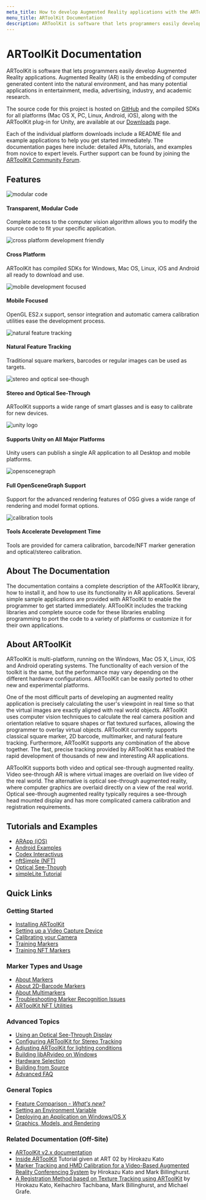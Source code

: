 ```yaml
---
meta_title: How to develop Augmented Reality applications with the ARToolKit SDK
menu_title: ARToolKit Documentation
description: ARToolKit is software that lets programmers easily develop Augmented Reality applications.
---
```


# ARToolKit Documentation

ARToolKit is software that lets programmers easily develop Augmented Reality applications. Augmented Reality (AR) is the embedding of computer generated content into the natural environment, and has many potential applications in entertainment, media, advertising, industry, and academic research.

The source code for this project is hosted on [GitHub][artk_github] and the compiled SDKs for all platforms (Mac OS X, PC, Linux, Android, iOS), along with the ARToolKit plug-in for Unity, are available at our [Downloads][artk_sdk_download] page.

Each of the individual platform downloads include a README file and example applications to help you get started immediately.  The documentation pages here include: detailed APIs, tutorials, and examples from novice to expert levels. Further support can be found by joining the [ARToolKit Community Forum][artk_forums].

## Features

<div class="feature_list">
<div class="feature">

![modular code][modular]

#### Transparent, Modular Code

Complete access to the computer vision algorithm allows you to modify the source code to fit your specific application.
</div>
<div class="feature">

![cross platform development friendly][cross_platform]

#### Cross Platform

ARToolKit has compiled SDKs for Windows, Mac OS, Linux, iOS and Android all ready to download and use.

</div>
<div class="feature">

![mobile development focused][mobile]

#### Mobile Focused

OpenGL ES2.x support, sensor integration and automatic camera calibration utilities ease the development process.

</div>
<div class="feature">

![natural feature tracking][nft]

#### Natural Feature Tracking

Traditional square markers, barcodes or regular images can be used as targets.

</div>
<div class="feature">

![stereo and optical see-though][optical]

#### Stereo and Optical See-Through

ARToolKit supports a wide range of smart glasses and is easy to calibrate for new devices.

</div>
<div class="feature">

![unity logo][unity]

#### Supports Unity on All Major Platforms

Unity users can publish a single AR application to all Desktop and mobile platforms.

</div>
<div class="feature">

![openscenegraph][osg]

#### Full OpenSceneGraph Support

Support for the advanced rendering features of OSG gives a wide range of rendering and model format options.

</div>
<div class="feature">

![calibration tools][tools]

#### Tools Accelerate Development Time

Tools are provided for camera calibration, barcode/NFT marker generation and optical/stereo calibration.

</div>
</div>

## About The Documentation

The documentation contains a complete description of the ARToolKit library, how to install it, and how to use its functionality in AR applications. Several simple sample applications are provided with ARToolKit to enable the programmer to get started immediately. ARToolKit includes the tracking libraries and complete source code for these libraries enabling programming to port the code to a variety of platforms or customize it for their own applications.

## About ARToolKit

ARToolKit is multi-platform, running on the Windows, Mac OS X, Linux, iOS and Android operating systems. The functionality of each version of the toolkit is the same, but the performance may vary depending on the different hardware configurations. ARToolKit can be easily ported to other new and experimental platforms.

One of the most difficult parts of developing an augmented reality application is precisely calculating the user's viewpoint in real time so that the virtual images are exactly aligned with real world objects. ARToolKit uses computer vision techniques to calculate the real camera position and orientation relative to square shapes or flat textured surfaces, allowing the programmer to overlay virtual objects. ARToolKit currently supports classical square marker, 2D barcode, multimarker, and natural feature tracking. Furthermore, ARToolKit supports any combination of the above together. The fast, precise tracking provided by ARToolKit has enabled the rapid development of thousands of new and interesting AR applications.

ARToolKit supports both video and optical see-through augmented reality. Video see-through AR is where virtual images are overlaid on live video of the real world. The alternative is optical see-through augmented reality, where computer graphics are overlaid directly on a view of the real world. Optical see-through augmented reality typically requires a see-through head mounted display and has more complicated camera calibration and registration requirements.

## Tutorials and Examples

* [ARApp (iOS)][example_arapp]
* [Android Examples][android_examples]
* [Codex Interactivus][codex_interactivus]
* [nftSimple (NFT)][example_nftsimple]
* [Optical See-Though][example_optical]
* [simpleLite Tutorial][example_simplelite]

## Quick Links

### Getting Started
* [Installing ARToolKit][about_installing]
* [Setting up a Video Capture Device][config_video_capture]
* [Calibrating your Camera][camera_calibration]
* [Training Markers][marker_training]
* [Training NFT Markers][marker_nft_training]

### Marker Types and Usage
* [About Markers][marker_about]
* [About 2D-Barcode Markers][marker_barcode]
* [About Multimarkers][marker_multi]
* [Troubleshooting Marker Recognition Issues][marker_troubleshooting]
* [ARToolKit NFT Utilities][marker_nft_utilities]

### Advanced Topics
* [Using an Optical See-Through Display][config_optical_see-through]
* [Configuring ARToolKit for Stereo Tracking][config_camera_stereo_tracking]
* [Adjusting ARToolKit for lighting conditions][config_adjusting_exposure]
* [Building libARvideo on Windows][windows_building_libarvideo]
* [Hardware Selection][about_hardware_selection]
* [Building from Source][build_artoolkit]
* [Advanced FAQ][about_faq]

### General Topics
* [Feature Comparison - *What's new?*][about_feature_comparison]
* [Setting an Environment Variable][general_environment_variables]
* [Deploying an Application on Windows/OS X][general_deploy_application]
* [Graphics, Models, and Rendering][about_rendering]

### Related Documentation (Off-Site)
* [ARToolKit v2.x documentation][external_2x_docs]
* [Inside ARToolKit][external_inside_artoolkit] Tutorial given at ART 02 by Hirokazu Kato
* [Marker Tracking and HMD Calibration for a Video-Based Augmented Reality Conferencing System][external_hmd_conferencing] by Hirokazu Kato and Mark Billinghurst.
* [A Registration Method based on Texture Tracking using ARToolKit][external_registration_method] by Hirokazu Kato, Keihachiro Tachibana, Mark Billinghurst, and Michael Grafe.

[about_installing]: 1_Getting_Started/about_installing.md
[config_video_capture]: 2_Configuration/config_video_capture.md
[camera_calibration]: 2_Configuration/config_camera_calibration.md
[marker_training]: 3_Marker_Training/marker_training.md
[marker_nft_training]: 3_Marker_Training/marker_nft_training.md
[marker_about]: 3_Marker_Training/marker_about.md
[marker_barcode]: 3_Marker_Training/marker_barcode.md
[marker_multi]: 3_Marker_Training/marker_multi.md
[marker_troubleshooting]: 3_Marker_Training/marker_troubleshooting.md
[marker_nft_utilities]: 3_Marker_Training/marker_nft_utilities.md
[config_optical_see-through]: 8_Advanced_Topics/config_optical_see_through.md
[config_camera_stereo_tracking]: 8_Advanced_Topics/config_camera_stereo_tracking.md
[config_adjusting_exposure]: 2_Configuration/config_adjusting_exposure.md
[windows_building_libarvideo]: 8_Advanced_Topics/windows_building_libarvideo.md
[about_hardware_selection]: 8_Advanced_Topics/about_hardware_selection.md
[build_artoolkit]: 8_Advanced_Topics/build_artoolkit.md
[about_faq]: 8_Advanced_Topics/about_faq.md
[about_feature_comparison]: 1_Getting_Started/about_feature_comparison.md
[general_environment_variables]: 1_Getting_Started/general_environment_variables.md
[general_deploy_application]: 1_Getting_Started/general_deploy_application.md
[about_rendering]: 1_Getting_Started/about_rendering.md
[android_examples]: 4_Android/android_examples.md
[example_arapp]: 7_Examples/example_arapp.md
[codex_interactivus]: 7_Examples/example_codex_interactivus.md
[example_nftsimple]: 7_Examples/example_nftsimple.md
[example_optical]: 7_Examples/example_optical.md
[example_simplelite]: 7_Examples/example_simplelite.md

[lgpl]: http://artoolkit.org/artoolkit-licensing
[artk_github]: https://github.com/artoolkit
[artk_sdk_download]: http://artoolkit.org/download-artoolkit-sdk
[artk_forums]: http://artoolkit.org/community/forums/
[external_2x_docs]: http://www.hitl.washington.edu/artoolkit/documentation/
[external_inside_artoolkit]: http://www.hitl.washington.edu/artoolkit/Papers/ART02-Tutorial.pdf
[external_hmd_conferencing]: http://www.hitl.washington.edu/artoolkit/Papers/IWAR99.kato.pdf
[external_registration_method]: http://ieeexplore.ieee.org/xpls/abs_all.jsp?arnumber=1320435


[optical]: _media/features/smart-glasses.png
[modular]: _media/features/modular-icon.png
[osg]: _media/features/osg-icon.png
[tools]: _media/features/tools-icon.png
[nft]: _media/features/nft-icon.png
[mobile]: _media/features/mobile-icon.png
[cross_platform]: _media/features/platform-icon.png
[unity]: _media/features/support-trophy.png
